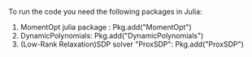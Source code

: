 
To run the code you need the following packages in Julia:

1) MomentOpt julia package : Pkg.add("MomentOpt")
2) DynamicPolynomials: Pkg.add("DynamicPolynomials")
3) (Low-Rank Relaxation)SDP solver "ProxSDP": Pkg.add("ProxSDP")
